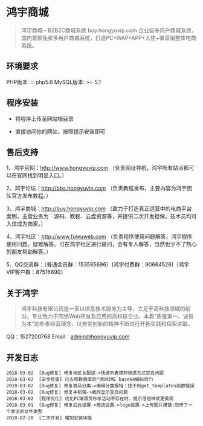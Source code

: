 # 鸿宇商城

> 鸿宇商城 - B2B2C商城系统 buy.hongyuvip.com 企业级多用户商城系统，国内首款免费多用户商城系统，打造PC+WAP+APP+入住+微营销整体电商系统。

## 环境要求

PHP版本: = php5.6
MySQL版本: >= 5.1

## 程序安装

* 将程序上传至网站根目录

* 直接访问你的网站，按照提示安装即可

## 售后支持

1、鸿宇官网：http://www.hongyuvip.com （负责网址导航，鸿宇所有站点都可以在官网找到明显入口。）

2、鸿宇论坛：http://bbs.hongyuvip.com （负责教程发布，主要内容为鸿宇团队官方发布教程。）

3、鸿宇商城：http://buy.hongyuvip.com （致力于打造真正运营中的电商平台案例，主营业务为：源码、教程、云盘资源等，并提供二次开发担保，技术员均可入住成为商家。）

4、鸿宇社区：http://www.fuwuweb.com （负责程序使用问题解答，鸿宇程序使用问题，疑难解答。可在鸿宇社区进行提问，会有专人解答，当然也少不了热心的朋友帮助解答。）

5、QQ交流群：（普通会员群：153585696）(鸿宇付费群：90664526)（鸿宇VIP客户群：87516690）

## 关于鸿宇

> 鸿宇科技有限公司是一家以信息技术服务为主导、立足于高科技领域的前沿，专业致力于网络Web开发及应用的高科技企业。本着“质量第一、诚信为本”的朴素经营理念，以务实创新的精神不断进行开拓实践和探索进取。

QQ：1527200768
Email：admin@hongyuvip.com

## 开发日志

```
2018-03-02  [Bug修复] 修复地区＆配送->快递列表德邦快递方式空白问题
2018-03-02  [安全检查] 已去除数据库后门和MIME base64编码后门
2018-03-02  [Bug修复] 修复商品分类->编辑分类报错：找不到get_templates函数错误
2018-03-02  [Bug修复] 修复手机端->我的显示空白问题
2018-03-02  [程序优化] 优化PC端首页秒杀活动不存在时，提示信息样式更美观
2018-03-01  [Bug修复] 修复后台设置->商店设置->logo设置->上传图片报错:您传了一个非法的文件类型
2018-02-28  [二次开发] 增加安装功能
```
